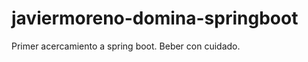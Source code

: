 javiermoreno-domina-springboot
==============================

Primer acercamiento a spring boot. Beber con cuidado.
